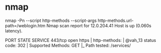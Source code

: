 # nmap
nmap  -Pn --script http-methods --script-args http-methods.url-path=/weblogin.htm
Nmap scan report for 12.0.204.41
Host is up (0.060s latency).

PORT    STATE SERVICE
443/tcp open  https
| http-methods:
|   @vah_13 status code: 302
|   Supported Methods: GET
|_  Path tested: /services/
